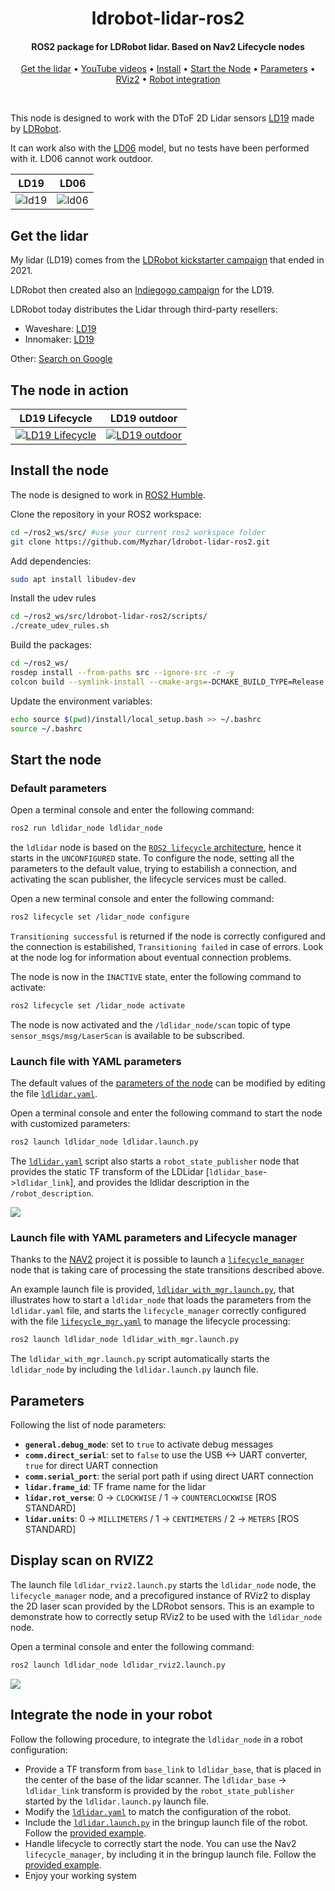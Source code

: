 <h1 style="text-align: center">
  ldrobot-lidar-ros2
</h1>

<h4 align="center">ROS2 package for LDRobot lidar. Based on Nav2 Lifecycle nodes</h4>

<p style="text-align: center">
  <a href="#get-the-lidar">Get the lidar</a> •
  <a href="#the-node-in-action">YouTube videos</a> •
  <a href="#install-the-node">Install</a> •
  <a href="#start-the-node">Start the Node</a> •
  <a href="#parameters">Parameters</a> •
  <a href="#display-scan-on-rviz2">RViz2</a> •  
  <a href="#integrate-the-node-in-your-robot">Robot integration</a>
</p>
<br>

This node is designed to work with the DToF 2D Lidar sensors [LD19](https://www.ldrobot.com/product/en/112) made
by [LDRobot](https://www.ldrobot.com/en).

It can work also with the [LD06](https://www.ldrobot.com/product/en/98) model, but no tests have been performed with it.
LD06 cannot work outdoor.

|                                                     LD19                                                      |                                                     LD06                                                      |
|:-------------------------------------------------------------------------------------------------------------:|:-------------------------------------------------------------------------------------------------------------:|
| ![ld19](https://user-images.githubusercontent.com/3648617/204473718-803d25d9-605a-4eaa-a047-d5d3524eead8.png) | ![ld06](https://user-images.githubusercontent.com/3648617/204473720-97f72c31-188e-4f5c-b98b-1033a5afe91e.png) |

## Get the lidar

My lidar (LD19) comes from the [LDRobot kickstarter campaign](https://www.kickstarter.com/projects/ldrobot/ld-air-lidar-360-tof-sensor-for-all-robotic-applications) that ended in 2021.

LDRobot then created also an [Indiegogo campaign](https://www.indiegogo.com/projects/ld-air-lidar-tof-sensor-for-robotic-applications--3#/) for the LD19.

LDRobot today distributes the Lidar through third-party resellers:

* Waveshare: [LD19](https://www.waveshare.com/wiki/DTOF_LIDAR_LD19)
* Innomaker: [LD19](https://www.inno-maker.com/product/lidar-ld06/)

Other: [Search on Google](https://www.google.com/search?q=ld19+lidar&newwindow=1&sxsrf=ALiCzsb2xd4qTTA78N00mP9-PP5HY4axZw:1669710673586&source=lnms&tbm=shop&sa=X&ved=2ahUKEwjYns78_NL7AhVLVfEDHf2PDk8Q_AUoA3oECAIQBQ&cshid=1669710734415350&biw=1862&bih=882&dpr=1)

## The node in action

|                                             LD19 Lifecycle                                              |                                             LD19 outdoor                                              |
|:-------------------------------------------------------------------------------------------------------:|:-----------------------------------------------------------------------------------------------------:|
| [![LD19 Lifecycle](https://img.youtube.com/vi/mbKwmK3Yjus/mqdefault.jpg)](https://youtu.be/mbKwmK3Yjus) | [![LD19 outdoor](https://img.youtube.com/vi/zyggXjW6cDo/mqdefault.jpg)](https://youtu.be/zyggXjW6cDo) |

## Install the node

The node is designed to work in [ROS2 Humble](https://docs.ros.org/en/humble/index.html).

Clone the repository in your ROS2 workspace:

```bash
cd ~/ros2_ws/src/ #use your current ros2 workspace folder
git clone https://github.com/Myzhar/ldrobot-lidar-ros2.git
```

Add dependencies:

```bash
sudo apt install libudev-dev
```

Install the udev rules

```bash
cd ~/ros2_ws/src/ldrobot-lidar-ros2/scripts/
./create_udev_rules.sh
```

Build the packages:

```bash
cd ~/ros2_ws/
rosdep install --from-paths src --ignore-src -r -y
colcon build --symlink-install --cmake-args=-DCMAKE_BUILD_TYPE=Release
```

Update the environment variables:

```bash
echo source $(pwd)/install/local_setup.bash >> ~/.bashrc
source ~/.bashrc
```

## Start the node

### Default parameters

Open a terminal console and enter the following command:

```bash
ros2 run ldlidar_node ldlidar_node
```

the `ldlidar` node is based on the [`ROS2 lifecycle` architecture](https://design.ros2.org/articles/node_lifecycle.html), hence it starts in the `UNCONFIGURED` state.
To configure the node, setting all the parameters to the default value, trying to estabilish a connection, and
activating the scan publisher, the lifecycle services must be called.

Open a new terminal console and enter the following command:

```bash
ros2 lifecycle set /lidar_node configure
```

`Transitioning successful` is returned if the node is correctly configured and the connection is
estabilished, `Transitioning failed` in case of errors. Look at the node log for information about eventual connection
problems.

The node is now in the `INACTIVE` state, enter the following command to activate:

```bash
ros2 lifecycle set /lidar_node activate
```

The node is now activated and the `/ldlidar_node/scan` topic of type `sensor_msgs/msg/LaserScan` is available to be
subscribed.

### Launch file with YAML parameters

The default values of the [parameters of the node](#parameters) can be modified by editing the
file [`ldlidar.yaml`](ldlidar_node/params/ldlidar.yaml).

Open a terminal console and enter the following command to start the node with customized parameters:

```bash
ros2 launch ldlidar_node ldlidar.launch.py
```

The [`ldlidar.yaml`](ldlidar_node/params/ldlidar.yaml) script also starts a `robot_state_publisher` node that provides
the static TF transform of the LDLidar [`ldlidar_base`->`ldlidar_link`], and provides the ldlidar description in
the `/robot_description`.

![](./images/ldlidar_tf.png)

### Launch file with YAML parameters and Lifecycle manager

Thanks to the [NAV2](https://navigation.ros.org/index.html) project it is possible to launch
a [`lifecycle_manager`](https://navigation.ros.org/configuration/packages/configuring-lifecycle.html) node that is
taking care of processing the state transitions described above.

An example launch file is provided, [`ldlidar_with_mgr.launch.py`](ldlidar_node/launch/ldlidar_with_mgr.launch.py), that
illustrates how to start a `ldlidar_node` that loads the parameters from the `ldlidar.yaml` file, and starts
the `lifecycle_manager` correctly configured with the
file [`lifecycle_mgr.yaml`](ldlidar_node/params/lifecycle_mgr.yaml) to manage the lifecycle processing:

```bash
ros2 launch ldlidar_node ldlidar_with_mgr.launch.py
```

The `ldlidar_with_mgr.launch.py` script automatically starts the `ldlidar_node` by including the `ldlidar.launch.py`
launch file.

## Parameters

Following the list of node parameters:

* **`general.debug_mode`**: set to `true` to activate debug messages
* **`comm.direct_serial`**: set to `false` to use the USB <-> UART converter, `true` for direct UART connection
* **`comm.serial_port`**: the serial port path if using direct UART connection
* **`lidar.frame_id`**: TF frame name for the lidar
* **`lidar.rot_verse`**: 0 -> `CLOCKWISE` / 1 -> `COUNTERCLOCKWISE` [ROS STANDARD]
* **`lidar.units`**: 0 -> `MILLIMETERS` / 1 -> `CENTIMETERS` / 2 -> `METERS` [ROS STANDARD]

## Display scan on RVIZ2

The launch file `ldlidar_rviz2.launch.py` starts the `ldlidar_node` node, the `lifecycle_manager` node, and a
precofigured instance of RViz2 to display the 2D laser scan provided by the LDRobot sensors. This is an example to
demonstrate how to correctly setup RViz2 to be used with the `ldlidar_node` node.

Open a terminal console and enter the following command:

```bash
ros2 launch ldlidar_node ldlidar_rviz2.launch.py
```

![](./images/ldlidar_rviz2.png)

## Integrate the node in your robot

Follow the following procedure, to integrate the `ldlidar_node` in a robot configuration:

* Provide a TF transform from `base_link` to `ldlidar_base`, that is placed in the center of the base of the lidar
  scanner. The `ldlidar_base` -> `ldlidar_link` transform is provided by the `robot_state_publisher` started by
  the `ldlidar.launch.py` launch file.
* Modify the [`ldlidar.yaml`](ldlidar_node/params/ldlidar.yaml) to match the configuration of the robot.
* Include the [`ldlidar.launch.py`](ldlidar_node/launch/ldlidar.launch.py) in the bringup launch file of the robot.
  Follow the [provided example](#launch-file-with-yaml-parameters-and-lifecycle-manager).
* Handle lifecycle to correctly start the node. You can use the Nav2 `lifecycle_manager`, by including it in the bringup
  launch file. Follow the [provided example](#launch-file-with-yaml-parameters-and-lifecycle-manager).
* Enjoy your working system
